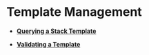 # Template Management<a name="EN-US_TOPIC_0084581307"></a>

-   **[Querying a Stack Template](querying-a-stack-template.md)**  

-   **[Validating a Template](validating-a-template.md)**  


